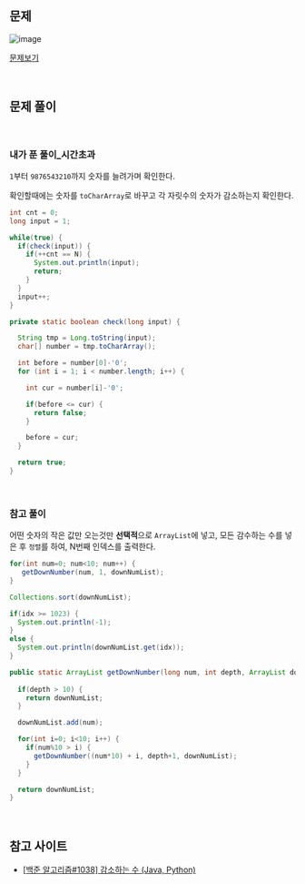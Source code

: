 ## 문제

![image](https://user-images.githubusercontent.com/62600984/126039715-92d77660-efd5-44aa-b61e-3db15ccadc57.png)

[문제보기](https://www.acmicpc.net/problem/1038)

<br>

## 문제 풀이

<br>

### 내가 푼 풀이_시간초과

`1`부터 `9876543210`까지 숫자를 늘려가며 확인한다.

확인할때에는 숫자를 `toCharArray`로 바꾸고 각 자릿수의 숫자가 감소하는지 확인한다.

```java
int cnt = 0;
long input = 1;

while(true) {
  if(check(input)) {
    if(++cnt == N) {
      System.out.println(input);
      return;
    }
  }
  input++;
}
```
```java
private static boolean check(long input) {

  String tmp = Long.toString(input);
  char[] number = tmp.toCharArray();

  int before = number[0]-'0';
  for (int i = 1; i < number.length; i++) {

    int cur = number[i]-'0';

    if(before <= cur) {
      return false;
    }

    before = cur;
  }

  return true;
}
```

<br>

### 참고 풀이

어떤 숫자의 작은 값만 오는것만 **선택적**으로 `ArrayList`에 넣고, 모든 감수하는 수를 넣은 후 `정렬`를 하여, N번째 인덱스를 출력한다.

```java
for(int num=0; num<10; num++) {
   getDownNumber(num, 1, downNumList);
}

Collections.sort(downNumList);

if(idx >= 1023) {
  System.out.println(-1);
}
else {
  System.out.println(downNumList.get(idx));
}
```

```java
public static ArrayList getDownNumber(long num, int depth, ArrayList downNumList) {
			
  if(depth > 10) {
    return downNumList;
  }

  downNumList.add(num);

  for(int i=0; i<10; i++) {
    if(num%10 > i) {
      getDownNumber((num*10) + i, depth+1, downNumList);
    }
  }

  return downNumList;
}
```

<br>

## 참고 사이트

- [[백준 알고리즘#1038] 감소하는 수 (Java, Python)](https://roseline124.github.io/algorithm/2019/04/16/Algorithm-baekjoon-1038.html)
